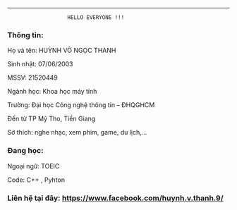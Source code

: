 ----------------------------------------------------------------

                       HELLO EVERYONE !!!

### Thông tin:

Họ và tên: HUỲNH VÕ NGỌC THANH

Sinh nhật: 07/06/2003

MSSV: 21520449

Ngành học: Khoa học máy tính

Trường: Đại học Công nghệ thông tin – ĐHQGHCM

Đến từ TP Mỹ Tho, Tiền Giang

Sở thích: nghe nhạc, xem phim, game, du lịch,…

### Đang học:

Ngoại ngữ: TOEIC

Code: C++ , Pyhton
### Liên hệ tại đây: https://www.facebook.com/huynh.v.thanh.9/

